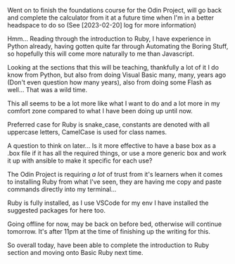 Went on to finish the foundations course for the Odin Project, will go back and complete the calculator from it at a future time when I'm in a better headspace to do so (See [2023-02-20] log for more information)

Hmm... Reading through the introduction to Ruby, I have experience in Python already, having gotten quite far through Automating the Boring Stuff, so hopefully this will come more naturally to me than Javascript.

Looking at the sections that this will be teaching, thankfully a lot of it I do know from Python, but also from doing Visual Basic many, many, years ago (Don't even question how many years), also from doing some Flash as well... That was a wild time.

This all seems to be a lot more like what I want to do and a lot more in my comfort zone compared to what I have been doing up until now.

Preferred case for Ruby is snake_case, constants are denoted with all uppercase letters, CamelCase is used for class names.

A question to think on later... Is it more effective to have a base box as a .box file if it has all the required things, or use a more generic box and work it up with ansible to make it specific for each use?

The Odin Project is requiring *a lot* of trust from it's learners when it comes to installing Ruby from what I've seen, they are having me copy and paste commands directly into my terminal...

Ruby is fully installed, as I use VSCode for my env I have installed the suggested packages for here too.

Going offline for now, may be back on before bed, otherwise will continue tomorrow. It's after 11pm at the time of finishing up the writing for this.

So overall today, have been able to complete the introduction to Ruby section and moving onto Basic Ruby next time.